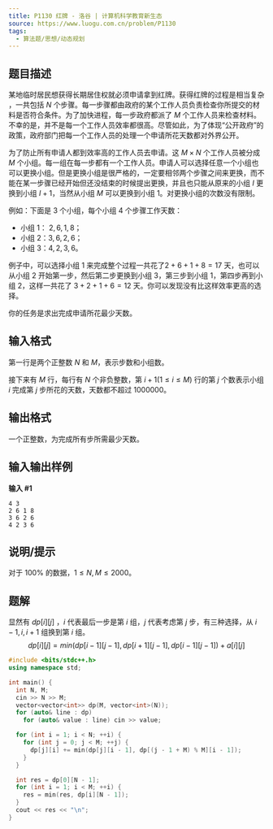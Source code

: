 ```yaml
---
title: P1130 红牌 - 洛谷 | 计算机科学教育新生态
source: https://www.luogu.com.cn/problem/P1130
tags:
  - 算法题/思想/动态规划
---
```


## 题目描述

某地临时居民想获得长期居住权就必须申请拿到红牌。获得红牌的过程是相当复杂 ，一共包括 $N$ 个步骤。每一步骤都由政府的某个工作人员负责检查你所提交的材料是否符合条件。为了加快进程，每一步政府都派了 $M$ 个工作人员来检查材料。不幸的是，并不是每一个工作人员效率都很高。尽管如此，为了体现“公开政府”的政策，政府部门把每一个工作人员的处理一个申请所花天数都对外界公开。

为了防止所有申请人都到效率高的工作人员去申请。这 $M \times N$ 个工作人员被分成 $M$ 个小组。每一组在每一步都有一个工作人员。申请人可以选择任意一个小组也可以更换小组。但是更换小组是很严格的，一定要相邻两个步骤之间来更换，而不能在某一步骤已经开始但还没结束的时候提出更换，并且也只能从原来的小组 $I$ 更换到小组 $I+1$，当然从小组 $M$ 可以更换到小组 $1$。对更换小组的次数没有限制。

例如：下面是 $3$ 个小组，每个小组 $4$ 个步骤工作天数：

- 小组 $1$： $2, 6 ,1 ,8$；
- 小组 $2$：$3,6, 2, 6$；
- 小组 $3$：$4, 2 ,3 ,6$。

例子中，可以选择小组 $1$ 来完成整个过程一共花了$2+6+1+8=17$ 天，也可以从小组 $2$ 开始第一步，然后第二步更换到小组 $3$，第三步到小组 $1$，第四步再到小组 $2$，这样一共花了 $3+2+1+6=12$ 天。你可以发现没有比这样效率更高的选择。

你的任务是求出完成申请所花最少天数。

## 输入格式

第一行是两个正整数 $N$ 和 $M$，表示步数和小组数。

接下来有 $M$ 行，每行有 $N$ 个非负整数，第 $i+1(1 \le i \le M)$ 行的第 $j$ 个数表示小组 $i$ 完成第 $j$ 步所花的天数，天数都不超过 $1000000$。

## 输出格式

一个正整数，为完成所有步所需最少天数。

## 输入输出样例

**输入 #1**

```
4 3 
2 6 1 8
3 6 2 6
4 2 3 6
```

## 说明/提示

对于 $100\%$ 的数据，$1\le N,M \le 2000$。

## 题解
显然有 $dp[i][j]$ ，$i$ 代表最后一步是第 $i$ 组，$j$ 代表考虑第 $j$ 步，有三种选择，从 $i - 1, i, i+ 1$ 组换到第 $i$ 组。
$$dp[i][j] = min(dp[i - 1][j - 1], dp[i + 1][j - 1], dp[i - 1][j - 1]) + a[i][j]$$

```cpp
#include <bits/stdc++.h>
using namespace std;

int main() {
  int N, M;
  cin >> N >> M;
  vector<vector<int>> dp(M, vector<int>(N));
  for (auto& line : dp)
    for (auto& value : line) cin >> value;

  for (int i = 1; i < N; ++i) {
    for (int j = 0; j < M; ++j) {
      dp[j][i] += min(dp[j][i - 1], dp[(j - 1 + M) % M][i - 1]);
    }
  }

  int res = dp[0][N - 1];
  for (int i = 1; i < M; ++i) {
    res = min(res, dp[i][N - 1]);
  }
  cout << res << "\n";
}
```
